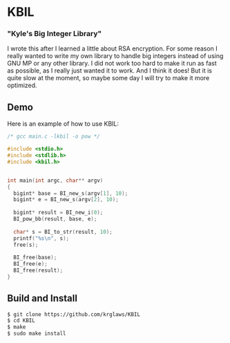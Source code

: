 # KBIL
### "Kyle's Big Integer Library"

I wrote this after I learned a little about RSA encryption. For some reason I really wanted to write my own library to handle big integers instead of using GNU MP or any other library. I did not work too hard to make it run as fast as possible, as I really just wanted it to work. And I think it does! But it is quite slow at the moment, so maybe some day I will try to make it more optimized.

## Demo
Here is an example of how to use KBIL:

```c
/* gcc main.c -lkbil -o pow */

#include <stdio.h>
#include <stdlib.h>
#include <kbil.h>


int main(int argc, char** argv)
{
  bigint* base = BI_new_s(argv[1], 10);
  bigint* e = BI_new_s(argv[2], 10);
  
  bigint* result = BI_new_i(0);
  BI_pow_bb(result, base, e);
  
  char* s = BI_to_str(result, 10);
  printf("%s\n", s);
  free(s);
  
  BI_free(base);
  BI_free(e);
  BI_free(result);
}
```

## Build and Install
```sh
$ git clone https://github.com/krglaws/KBIL
$ cd KBIL
$ make
$ sudo make install
```
